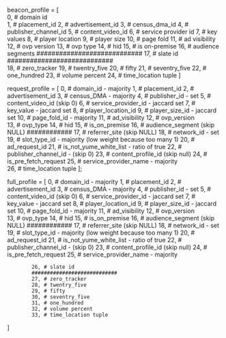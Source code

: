 beacon_profile = [   
    0, # domain id      
    1, # placement_id
    2, # advertisement_id
    3, # census_dma_id
    4, # publisher_channel_id
    5, # content_video_id
    6, # service provider id
    7, # key values 
    8, # player location 
    9, # player size
    10, # page fold
    11, # ad visibility
    12, # ovp version
    13, # ovp type
    14, # hid
    15, # is on-premise
    16, # audience segments
    ############################
    17, # slate id
    ############################     
    18, # zero_tracker
    19, # twentry_five
    20, # fifty
    21, # seventry_five
    22, # one_hundred
    23, # volume percent
    24, # time_location tuple
]


request_profile = [
               0, # domain_id - majority
               1, # placement_id
               2, # advertisement_id
               3, # census_DMA - majority
               4,  # publisher_id - set
               5, # content_video_id (skip 0)
               6, # service_provider_id - jaccard set
               7, # key_value - jaccard set
               8, # player_location_id 
               9, # player_size_id - jaccard set
               10, # page_fold_id - majority
               11, # ad_visibility
               12, # ovp_version  
               13, # ovp_type
               14, # hid
               15, # is_on_premise
               16, # audience_segment (skip NULL)
                ############
               17, # referrer_site (skip NULL)
               18, # network_id - set
               19, # slot_type_id - majority (low weight because too many 1)
               20, # ad_request_id
               21, # is_not_yume_white_list  - ratio of true
               22, # publisher_channel_id - (skip 0)
               23, # content_profile_id (skip null)
               24, # is_pre_fetch_request
               25, # service_provider_name  - majority         
               26, # time_location tuple
             ];


full_profile = [
               0, # domain_id - majority
               1, # placement_id
               2, # advertisement_id
               3, # census_DMA - majority
               4,  # publisher_id - set
               5, # content_video_id (skip 0)
               6, # service_provider_id - jaccard set
               7, # key_value - jaccard set
               8, # player_location_id 
               9, # player_size_id - jaccard set
               10, # page_fold_id - majority
               11, # ad_visibility
               12, # ovp_version  
               13, # ovp_type
               14, # hid
               15, # is_on_premise
               16, # audience_segment (skip NULL)
                ############
               17, # referrer_site (skip NULL)
               18, # network_id - set
               19, # slot_type_id - majority (low weight because too many 1)
               20, # ad_request_id
               21, # is_not_yume_white_list  - ratio of true
               22, # publisher_channel_id - (skip 0)
               23, # content_profile_id (skip null)
               24, # is_pre_fetch_request
               25, # service_provider_name  - majority         
             

            26, # slate id
            ############################     
            27, # zero_tracker
            28, # twentry_five
            29, # fifty
            30, # seventry_five
            31, # one_hundred
            32, # volume percent
            33, # time_location tuple
]